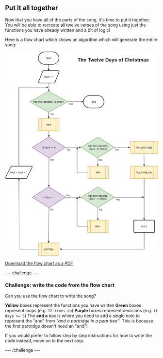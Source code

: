 ## Put it all together

Now that you have all of the parts of the song, it's time to put it together. You will be able to recreate all twelve verses of the song using just the functions you have already written and a bit of logic!

Here is a flow chart which shows an algorithm which will generate the entire song:

![Flow chart](images/flowchart.png)

[Download the flow chart as a PDF](resources/flowchart.pdf)

--- challenge ---
### Challenge: write the code from the flow chart

Can you use the flow chart to write the song?

**Yellow** boxes represent the functions you have written
**Green** boxes represent loops (e.g. `12.times do`)
**Purple** boxes represent decisions (e.g. `if days >= 5`)
The **and a** box is where you need to add a single note to represent the "and" from _"and a partridge in a pear tree"_. This is because the first partridge doesn't need an "and"!

If you would prefer to follow step by step instructions for how to write the code instead, move on to the next step.

--- /challenge ---
